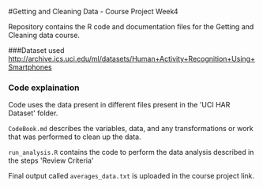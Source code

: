
#Getting and Cleaning Data - Course Project Week4

Repository contains the R code and documentation files for the  Getting and Cleaning data course.

###Dataset used http://archive.ics.uci.edu/ml/datasets/Human+Activity+Recognition+Using+Smartphones

### Code explaination
Code uses the data present in different files present in the 'UCI HAR Dataset' folder. 

`CodeBook.md` describes the variables, data, and any transformations or work that was performed to clean up the data.

`run_analysis.R` contains the code to perform the data analysis described in the steps 'Review Criteria' 

Final output called `averages_data.txt` is uploaded in the course project link.
